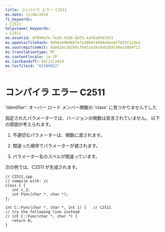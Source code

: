 ```yaml
---
title: コンパイラ エラー C2511
ms.date: 11/04/2016
f1_keywords:
- C2511
helpviewer_keywords:
- C2511
ms.assetid: df999efe-fe2b-418b-bb55-4af6a0592631
ms.openlocfilehash: 9d9ba48b0607e7a30b8748d4e9ae4f7025f11dea
ms.sourcegitcommit: 0ab61bc3d2b6cfbd52a16c6ab2b97a8ea1864f12
ms.translationtype: MT
ms.contentlocale: ja-JP
ms.lasthandoff: 04/23/2019
ms.locfileid: "62165022"
---
```

# <a name="compiler-error-c2511"></a>コンパイラ エラー C2511

'identifier': オーバー ロード メンバー関数の 'class' に見つかりませんでした

指定されたパラメーターでは、バージョンの関数は宣言されていません。  以下の原因が考えられます。

1. 不適切なパラメーターは、関数に渡されます。

1. 間違った順序でパラメーターが渡されます。

1. パラメーター名のスペルが間違っています。

次の例では、C2511 が生成されます。

```
// C2511.cpp
// compile with: /c
class C {
   int c_2;
   int Func(char *, char *);
};

int C::Func(char *, char *, int i) {   // C2511
// try the following line instead
// int C::Func(char *, char *) {
   return 0;
}
```